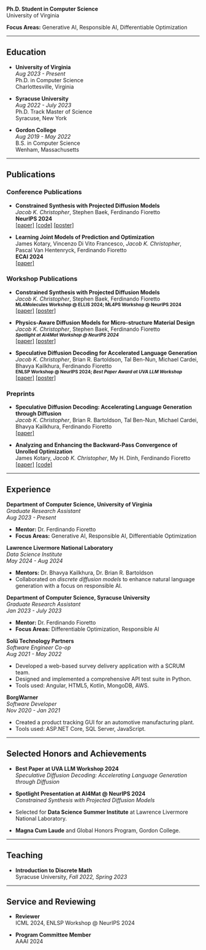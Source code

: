 **Ph.D. Student in Computer Science**  
University of Virginia  

**Focus Areas:** Generative AI, Responsible AI, Differentiable Optimization  

---

## Education

- **University of Virginia**  
  *Aug 2023 - Present*  
  Ph.D. in Computer Science   
  Charlottesville, Virginia  

- **Syracuse University**  
  *Aug 2022 - July 2023*  
  Ph.D. Track Master of Science   
  Syracuse, New York  

- **Gordon College**  
  *Aug 2019 - May 2022*  
  B.S. in Computer Science   
  Wenham, Massachusetts  

---

## Publications

### Conference Publications

- **Constrained Synthesis with Projected Diffusion Models**  
  *Jacob K. Christopher*, Stephen Baek, Ferdinando Fioretto  
  **NeurIPS 2024**  
  [[paper]](https://arxiv.org/abs/2402.03559) [[code]](https://github.com/RAISELab-atUVA/Projected-Diffusion) [[poster]](https://neurips.cc/virtual/2024/poster/95942)  

- **Learning Joint Models of Prediction and Optimization**  
  James Kotary, Vincenzo Di Vito Francesco, *Jacob K. Christopher*, Pascal Van Hentenryck, Ferdinando Fioretto  
  **ECAI 2024**  
  [[paper]](https://arxiv.org/abs/2409.04898)  

### Workshop Publications

- **Constrained Synthesis with Projected Diffusion Models**  
  *Jacob K. Christopher*, Stephen Baek, Ferdinando Fioretto  
  <small>**ML4Molecules Workshop @ ELLIS 2024; ML4PS Workshop @ NeurIPS 2024** </small>  
  [[paper]](https://arxiv.org/abs/2402.03559) [[poster]](https://neurips.cc/virtual/2024/poster/100112) 

- **Physics-Aware Diffusion Models for Micro-structure Material Design**  
  *Jacob K. Christopher*, Stephen Baek, Ferdinando Fioretto    
  <small>***Spotlight at AI4Mat Workshop @ NeurIPS 2024***</small>  
  [[paper]](https://openreview.net/pdf?id=l13UI4nvGz) [[poster]](https://neurips.cc/virtual/2024/poster/103734)  

- **Speculative Diffusion Decoding for Accelerated Language Generation**  
  *Jacob K. Christopher*, Brian R. Bartoldson, Tal Ben-Nun, Michael Cardei, Bhavya Kailkhura, Ferdinando Fioretto  
  <small>**ENLSP Workshop @ NeurIPS 2024; *Best Paper Award at UVA LLM Workshop*** </small>  
  [[paper]](https://neurips2024-enlsp.github.io/papers/paper_68.pdf) [[poster]](https://neurips.cc/virtual/2024/poster/106484) 

### Preprints

- **Speculative Diffusion Decoding: Accelerating Language Generation through Diffusion**  
  *Jacob K. Christopher*, Brian R. Bartoldson, Tal Ben-Nun, Michael Cardei, Bhavya Kailkhura, Ferdinando Fioretto  
  [[paper]](https://arxiv.org/abs/2408.05636)  

- **Analyzing and Enhancing the Backward-Pass Convergence of Unrolled Optimization**  
  James Kotary, *Jacob K. Christopher*, My H. Dinh, Ferdinando Fioretto  
  [[paper]](https://arxiv.org/abs/2312.17394)  [[code]](https://github.com/fold-opt/fold-opt/tree/main)

---

## Experience

**Department of Computer Science, University of Virginia**  
*Graduate Research Assistant*  
*Aug 2023 - Present*  
- **Mentor:** Dr. Ferdinando Fioretto  
- **Focus Areas:** Generative AI, Responsible AI, Differentiable Optimization  

**Lawrence Livermore National Laboratory**  
*Data Science Institute*  
*May 2024 - Aug 2024*  
- **Mentors:** Dr. Bhavya Kailkhura, Dr. Brian R. Bartoldson  
- Collaborated on *discrete diffusion models* to enhance natural language generation with a focus on responsible AI.  

**Department of Computer Science, Syracuse University**  
*Graduate Research Assistant*  
*Jan 2023 - July 2023*  
- **Mentor:** Dr. Ferdinando Fioretto  
- **Focus Areas:** Differentiable Optimization, Responsible AI  

**Solü Technology Partners**  
*Software Engineer Co-op*  
*Aug 2021 - May 2022*  
- Developed a web-based survey delivery application with a SCRUM team.  
- Designed and implemented a comprehensive API test suite in Python.  
- Tools used: Angular, HTML5, Kotlin, MongoDB, AWS.  

**BorgWarner**  
*Software Developer*  
*Nov 2020 - Jan 2021*  
- Created a product tracking GUI for an automotive manufacturing plant.  
- Tools used: ASP.NET Core, SQL Server, JavaScript.  

---

## Selected Honors and Achievements

- **Best Paper at UVA LLM Workshop 2024**  
  *Speculative Diffusion Decoding: Accelerating Language Generation through Diffusion*  

- **Spotlight Presentation at AI4Mat @ NeurIPS 2024**  
  *Constrained Synthesis with Projected Diffusion Models*  

- Selected for **Data Science Summer Institute** at Lawrence Livermore National Laboratory.  
- **Magna Cum Laude** and Global Honors Program, Gordon College.  

---

## Teaching

- **Introduction to Discrete Math**  
  Syracuse University, *Fall 2022, Spring 2023*  

---

## Service and Reviewing

- **Reviewer**  
  ICML 2024, ENLSP Workshop @ NeurIPS 2024  

- **Program Committee Member**  
  AAAI 2024  
